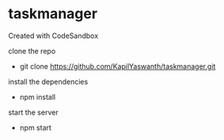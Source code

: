 # taskmanager
Created with CodeSandbox

clone the repo 
 - git clone https://github.com/KapilYaswanth/taskmanager.git

install the dependencies
 - npm install

start the server
 - npm start
